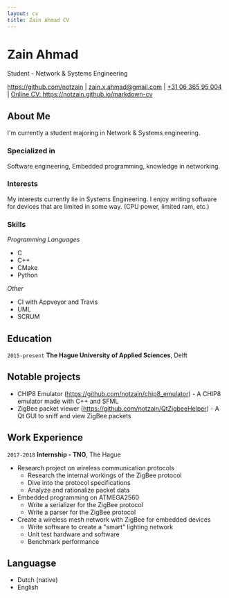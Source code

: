 ```yaml
---
layout: cv
title: Zain Ahmad CV
---
```

# Zain Ahmad
Student - Network & Systems Engineering

<div id="webaddress">
<a href="https://github.com/notzain">https://github.com/notzain</a> 
| <a href="mailto:zain.x.ahmad@gmail.com">zain.x.ahmad@gmail.com</a> 
| <a href="tel:+310636595004">+31 06 365 95 004</a>
| <a href="https://notzain.github.io/markdown-cv">Online CV: https://notzain.github.io/markdown-cv</a> 
</div>


## About Me

I'm currently a student majoring in Network & Systems engineering.

### Specialized in

Software engineering, Embedded programming, knowledge in networking.

### Interests

My interests currently lie in Systems Engineering. I enjoy writing software for devices that are limited in some way. (CPU power, limited ram, etc.)

### Skills

*Programming Languages*
* C
* C++
* CMake
* Python

*Other*
* CI with Appveyor and Travis
* UML
* SCRUM

## Education

`2015-present`
__The Hague University of Applied Sciences__, Delft

## Notable projects

- CHIP8 Emulator (https://github.com/notzain/chip8_emulator) - A CHIP8 emulator made with C++ and SFML
- ZigBee packet viewer (https://github.com/notzain/QtZigbeeHelper) - A Qt GUI to sniff and view ZigBee packets

## Work Experience

`2017-2018`
__Internship - TNO__, The Hague

* Research project on wireless communication protocols
    * Research the internal workings of the ZigBee protocol
    * Dive into the protocol specifications
    * Analyze and rationalize packet data
* Embedded programming on ATMEGA2560
    * Write a serializer for the ZigBee protocol
    * Write a parser for the ZigBee protocol
* Create a wireless mesh network with ZigBee for embedded devices
    * Write software to create a "smart" lighting network
    * Unit test hardware and software
    * Benchmark performance

## Languagse

* Dutch (native)
* English
